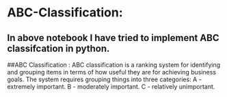 # ABC-Classification:

## In above notebook I have tried to implement ABC classifcation in python.

##ABC Classification : ABC classification is a ranking system for identifying and grouping items in terms of how useful they are for achieving business goals. The system requires grouping things into three categories: A - extremely important. B - moderately important. C - relatively unimportant. 
